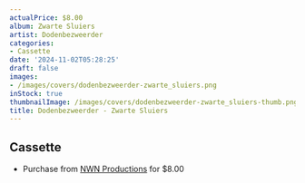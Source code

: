 ```yaml
---
actualPrice: $8.00
album: Zwarte Sluiers
artist: Dodenbezweerder
categories:
- Cassette
date: '2024-11-02T05:28:25'
draft: false
images:
- /images/covers/dodenbezweerder-zwarte_sluiers.png
inStock: true
thumbnailImage: /images/covers/dodenbezweerder-zwarte_sluiers-thumb.png
title: Dodenbezweerder - Zwarte Sluiers
---
```


## Cassette
* Purchase from [NWN Productions](http://shop.nwnprod.com/index.php?route=product/product&path=73&product_id=9000&sort=pd.name&order=ASC) for $8.00

